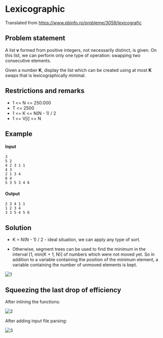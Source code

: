 # Lexicographic

Translated from https://www.pbinfo.ro/probleme/3059/lexicografic

## Problem statement

A list **v** formed from positive integers, not necessarily distinct, is given. On this list, we can perform only one type of operation: swapping two consecutive elements. 

Given a number **K**, display the list which can be created using at most **K** swaps that is lexicographically minimal.

## Restrictions and remarks

* 1 <= N <= 250.000
* T <= 2500
* 1 <= K <= N(N - 1) / 2
* 1 <= V[i] <= N 

## Example

#### Input
```
3
5 2
4 2 3 1 1
4 3
2 1 3 4
6 4
5 3 5 3 4 6
```

#### Output
```
2 3 4 1 1
1 2 3 4
3 3 5 4 5 6
```

## Solution

* K = N(N - 1) / 2 - ideal situation, we can apply any type of sort.

* Otherwise, segment trees can be used to find the minimum in the interval [1, min(K + 1, N)] of numbers which were not moved yet. So in addition to a variable containing the position
of the minimum element, a variable containing the number of unmoved elements is kept. 

![1](https://user-images.githubusercontent.com/79721547/121079080-61116b80-c7e2-11eb-8bf5-c4763a48f103.png)

## Squeezing the last drop of efficiency

After inlining the functions:

![2](https://user-images.githubusercontent.com/79721547/121079165-7a1a1c80-c7e2-11eb-8520-16cc34ddc25c.png)

After adding input file parsing:

![3](https://user-images.githubusercontent.com/79721547/121079186-830aee00-c7e2-11eb-9589-8c86a9758827.png)